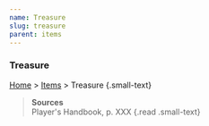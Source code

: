 ```yaml
---
name: Treasure
slug: treasure
parent: items
---
```

### Treasure
[Home](home) > [Items](items) > Treasure {.small-text}



> **Sources** <br/>
> Player's Handbook, p. XXX
{.read .small-text}
